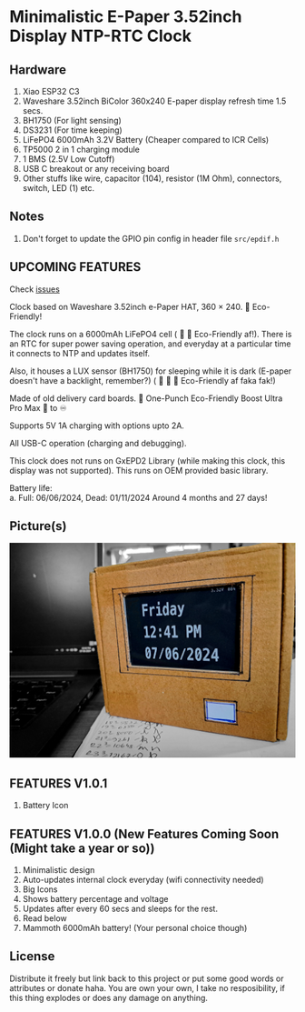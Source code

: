 
# Minimalistic E-Paper 3.52inch Display NTP-RTC Clock

## Hardware
1. Xiao ESP32 C3
2. Waveshare 3.52inch BiColor 360x240 E-paper display refresh time 1.5 secs.
3. BH1750 (For light sensing)
4. DS3231 (For time keeping)
5. LiFePO4 6000mAh 3.2V Battery (Cheaper compared to ICR Cells)
6. TP5000 2 in 1 charging module
7. 1 BMS (2.5V Low Cutoff)
8. USB C breakout or any receiving board
9. Other stuffs like wire, capacitor (104), resistor (1M Ohm), connectors, switch, LED (1) etc.

## Notes
1. Don't forget to update the GPIO pin config in header file ```src/epdif.h```

## UPCOMING FEATURES
Check [issues](https://github.com/KamadoTanjiro-beep/E-Paper-Display-NTP-Clock/issues)
   
Clock based on Waveshare 3.52inch e-Paper HAT, 360 × 240. :leaves: Eco-Friendly!

The clock runs on a 6000mAh LiFePO4 cell ( :leaves: :leaves: Eco-Friendly af!). There is an RTC for super power saving operation, and everyday at a particular time it connects to NTP and updates itself. 

Also, it houses a LUX sensor (BH1750) for sleeping while it is dark (E-paper doesn't have a backlight, remember?) ( :leaves: :leaves: :leaves: Eco-Friendly af faka fak!)

Made of old delivery card boards. :exploding_head: One-Punch Eco-Friendly Boost Ultra Pro Max :leaves: to :infinity:

Supports 5V 1A charging with options upto 2A.

All USB-C operation (charging and debugging).

This clock does not runs on GxEPD2 Library (while making this clock, this display was not supported). This runs on OEM provided basic library.

Battery life: <br>
a. Full: 06/06/2024, Dead: 01/11/2024 Around 4 months and 27 days!

## Picture(s)

![Clock](https://github.com/KamadoTanjiro-beep/E-Paper-Display-NTP-Clock/blob/main/src/epdClock.jpg)

## FEATURES V1.0.1 
1. Battery Icon

## FEATURES V1.0.0 (New Features Coming Soon (Might take a year or so))
1. Minimalistic design
2. Auto-updates internal clock everyday (wifi connectivity needed)
3. Big Icons
4. Shows battery percentage and voltage
5. Updates after every 60 secs and sleeps for the rest.
6. Read below
7. Mammoth 6000mAh battery! (Your personal choice though)

## License

Distribute it freely but link back to this project or put some good words or attributes or donate haha. You are own your own, I take no resposibility, if this thing explodes or does any damage on anything.


